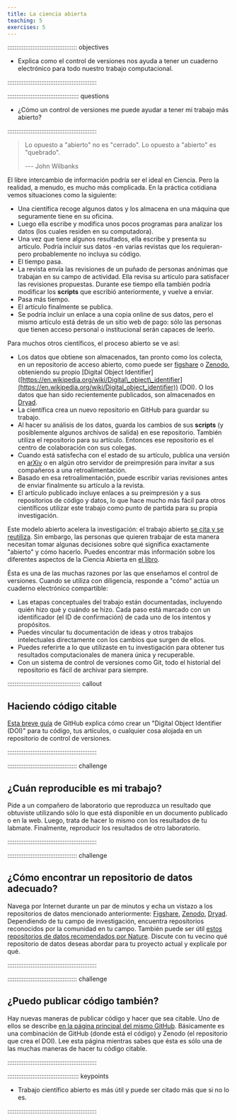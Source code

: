 ```yaml
---
title: La ciencia abierta
teaching: 5
exercises: 5
---
```


::::::::::::::::::::::::::::::::::::::: objectives

- Explica como el control de versiones nos ayuda a tener un cuaderno electrónico para todo nuestro trabajo computacional.

::::::::::::::::::::::::::::::::::::::::::::::::::

:::::::::::::::::::::::::::::::::::::::: questions

- ¿Cómo un control de versiones me puede ayudar a tener mi trabajo más abierto?

::::::::::::::::::::::::::::::::::::::::::::::::::

> Lo opuesto a "abierto" no es "cerrado".
> Lo opuesto a "abierto" es "quebrado".
> 
> \--- John Wilbanks

El libre intercambio de información podría ser el ideal en Ciencia. Pero la realidad, a menudo, es mucho más complicada.
En la práctica cotidiana vemos situaciones como la siguiente:

- Una científica recoge algunos datos y los almacena en una máquina que seguramente tiene en su oficina.
- Luego ella escribe y modifica unos pocos programas para analizar los datos (los cuales residen en su computadora).
- Una vez que tiene algunos resultados, ella escribe y presenta su artículo. Podría incluir sus datos -en varias revistas que los requieran- pero probablemente no incluya su código.
- El tiempo pasa.
- La revista envía las revisiones de un puñado de personas anónimas que trabajan en su campo de actividad.
  Ella revisa su artículo para satisfacer las revisiones propuestas. Durante ese tiempo ella también podría modificar los **scripts** que escribió anteriormente, y vuelve a enviar.
- Pasa más tiempo.
- El artículo finalmente se publica.
- Se podría incluir un enlace a una copia online de sus datos, pero el mismo artículo está detrás de un sitio web de pago: sólo las personas que tienen acceso personal o institucional serán capaces de leerlo.

Para muchos otros científicos, el proceso abierto se ve así:

- Los datos que obtiene son almacenados, tan pronto como los colecta, en un repositorio de acceso abierto, como puede ser [figshare](https://figshare.com/) o [Zenodo](https://zenodo.org), obteniendo su propio [Digital Object Identifier] ([https://en.wikipedia.org/wiki/Digital\_object\_identifier](https://en.wikipedia.org/wiki/Digital_object_identifier)) (DOI). O los datos que han sido recientemente publicados, son almacenados en [Dryad](https://datadryad.org/).
- La científica crea un nuevo repositorio en GitHub para guardar su trabajo.
- Al hacer su análisis de los datos, guarda los cambios de sus **scripts** (y posiblemente algunos archivos de salida) en ese repositorio. También utiliza el repositorio para su artículo. Entonces ese repositorio es el centro de colaboración con sus colegas.
- Cuando está satisfecha con el estado de su artículo, publica una versión en [arXiv](https://arxiv.org/) o en algún otro servidor de preimpresión para invitar a sus compañeros a una retroalimentación.
- Basado en esa retroalimentación, puede escribir varias revisiones antes de enviar finalmente su artículo a la revista.
- El artículo publicado incluye enlaces a su preimpresión y a sus repositorios de código y datos, lo que hace mucho más fácil para otros científicos utilizar este trabajo como punto de partida para su propia investigación.

Este modelo abierto acelera la investigación: el trabajo abierto [se cita y se reutiliza](https://dx.doi.org/10.1371/journal.pone.0000308). Sin embargo, las personas que quieren trabajar de esta manera necesitan tomar algunas decisiones sobre qué significa exactamente "abierto" y cómo hacerlo. Puedes encontrar más información sobre los diferentes aspectos de la Ciencia Abierta en [el libro](https://link.springer.com/book/10.1007/978-3-319-00026-8).

Ésta es una de las muchas razones por las que enseñamos el control de versiones. Cuando se utiliza con diligencia, responde a "cómo" actúa un cuaderno electrónico compartible:

- Las etapas conceptuales del trabajo están documentadas, incluyendo quién hizo qué y cuándo se hizo. Cada paso está marcado con un identificador (el ID de confirmación) de cada uno de los intentos y propósitos.
- Puedes vincular tu documentación de ideas y otros trabajos intelectuales directamente con los cambios que surgen de ellos.
- Puedes referirte a lo que utilizaste en tu investigación para obtener tus resultados computacionales de manera única y recuperable.
- Con un sistema de control de versiones como Git, todo el historial del repositorio es fácil de archivar para siempre.

:::::::::::::::::::::::::::::::::::::::::  callout

## Haciendo código citable

[Esta breve guía](https://guides.github.com/activities/citable-code/) de GitHub
explica cómo crear un "Digital Object Identifier (DOI)" para tu código, tus artículos, o cualquier cosa alojada en un repositorio de control de versiones.


::::::::::::::::::::::::::::::::::::::::::::::::::

:::::::::::::::::::::::::::::::::::::::  challenge

## ¿Cuán reproducible es mi trabajo?

Pide a un compañero de laboratorio que reproduzca un resultado que obtuviste
utilizando sólo lo que está disponible en un documento publicado o en la web.
Luego, trata de hacer lo mismo con los resultados de tu labmate.
Finalmente, reproducir los resultados de otro laboratorio.


::::::::::::::::::::::::::::::::::::::::::::::::::

:::::::::::::::::::::::::::::::::::::::  challenge

## ¿Cómo encontrar un repositorio de datos adecuado?

Navega por Internet durante un par de minutos y echa un vistazo a los repositorios de datos mencionado anteriormente: [Figshare](https://figshare.com/), [Zenodo](https://zenodo.org), [Dryad](https://datadryad.org/). Dependiendo de tu campo de investigación, encuentra repositorios reconocidos por la comunidad en tu campo. También puede ser útil [estos repositorios de datos recomendados por Nature](https://www.nature.com/sdata/data-policies/repositories). Discute con tu vecino qué repositorio de datos deseas abordar para tu proyecto actual y explicale por qué.


::::::::::::::::::::::::::::::::::::::::::::::::::

:::::::::::::::::::::::::::::::::::::::  challenge

## ¿Puedo publicar código también?

Hay nuevas maneras de publicar código y hacer que sea citable. Uno de ellos se describe [en la página principal del mismo GitHub](https://guides.github.com/activities/citable-code/). Básicamente es una combinación de GitHub (donde está el código) y Zenodo (el repositorio que crea el DOI). Lee esta página mientras sabes que ésta es sólo una de las muchas maneras de hacer tu código citable.


::::::::::::::::::::::::::::::::::::::::::::::::::



:::::::::::::::::::::::::::::::::::::::: keypoints

- Trabajo científico abierto es más útil y puede ser citado más que si no lo es.

::::::::::::::::::::::::::::::::::::::::::::::::::


